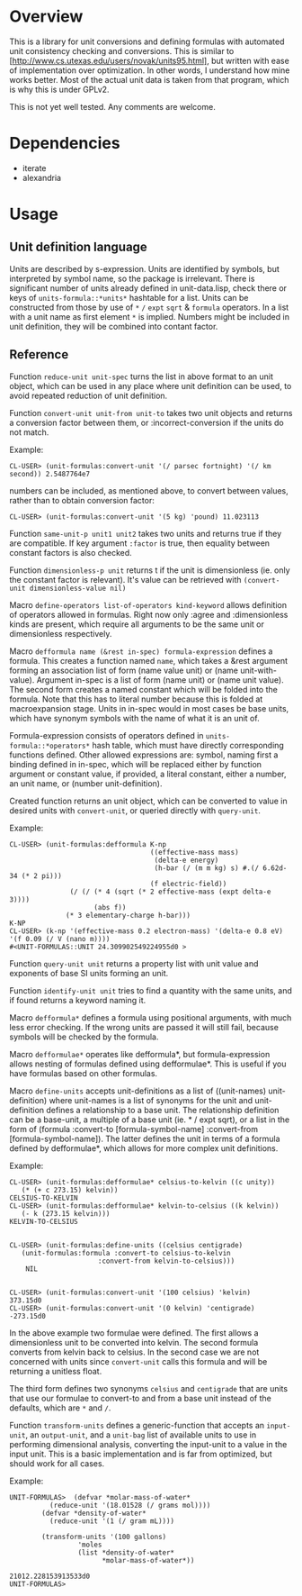 # Overview

This is a library for unit conversions and defining formulas with automated unit consistency
checking and conversions. This is similar to [http://www.cs.utexas.edu/users/novak/units95.html],
but written with ease of implementation over optimization. In other words, I understand how mine
works better. Most of the actual unit data is taken from that program, which is why this is under
GPLv2.

This is not yet well tested. Any comments are welcome.

# Dependencies

- iterate
- alexandria

# Usage
## Unit definition language

Units are described by s-expression. Units are identified by symbols, but interpreted by symbol
name, so the package is irrelevant. There is significant number of units already defined in
unit-data.lisp, check there or keys of `units-formula::*units*` hashtable for a list. Units can be
constructed from those by use of `*` `/` `expt` `sqrt` & `formula` operators. In a list with a unit
name as first element `*` is implied. Numbers might be included in unit definition, they will be
combined into contant factor.

## Reference

Function `reduce-unit unit-spec` turns the list in above format to an unit object, which can be used
in any place where unit definition can be used, to avoid repeated reduction of unit definition.

Function `convert-unit unit-from unit-to` takes two unit objects and returns a conversion factor
between them, or :incorrect-conversion if the units do not match.

Example:

`CL-USER> (unit-formulas:convert-unit '(/ parsec fortnight) '(/ km second))
2.5487764e7`

numbers can be included, as mentioned above, to convert between values, rather than to obtain
conversion factor:

`CL-USER> (unit-formulas:convert-unit '(5 kg) 'pound)
11.023113`

Function `same-unit-p unit1 unit2` takes two units and returns true if they are compatible. If key
argument `:factor` is true, then equality between constant factors is also checked.

Function `dimensionless-p unit` returns t if the unit is dimensionless (ie. only the constant factor
is relevant). It's value can be retrieved with `(convert-unit dimensionless-value nil)`

Macro `define-operators list-of-operators kind-keyword` allows definition of operators allowed in
formulas. Right now only :agree and :dimensionless kinds are present, which require all arguments to
be the same unit or dimensionless respectively.

Macro `defformula name (&rest in-spec) formula-expression` defines a formula. This creates a
function named `name`, which takes a &rest argument forming an association list of form (name value
unit) or (name unit-with-value). Argument in-spec is a list of form (name unit) or (name unit
value). The second form creates a named constant which will be folded into the formula. Note that
this has to literal number because this is folded at macroexpansion stage. Units in in-spec would in
most cases be base units, which have synonym symbols with the name of what it is an unit of.

Formula-expression consists of operators defined in `units-formula::*operators*` hash table, which
must have directly corresponding functions defined. Other allowed expressions are: symbol, naming
first a binding defined in in-spec, which will be replaced either by function argument or constant
value, if provided, a literal constant, either a number, an unit name, or (number unit-definition).

Created function returns an unit object, which can be converted to value in desired units with
`convert-unit`, or queried directly with `query-unit`.

Example:

    CL-USER> (unit-formulas:defformula K-np 
                                       ((effective-mass mass)
                                        (delta-e energy)
                                        (h-bar (/ (m m kg) s) #.(/ 6.62d-34 (* 2 pi)))
                                       (f electric-field))
                   (/ (/ (* 4 (sqrt (* 2 effective-mass (expt delta-e 3))))
                         (abs f))
    		      (* 3 elementary-charge h-bar)))
    K-NP
    CL-USER> (k-np '(effective-mass 0.2 electron-mass) '(delta-e 0.8 eV) '(f 0.09 (/ V (nano m))))
    #<UNIT-FORMULAS::UNIT 24.309902549224955d0 >

Function `query-unit unit` returns a property list with unit value and exponents of base SI units
forming an unit.

Function `identify-unit unit` tries to find a quantity with the same units, and if found returns a
keyword naming it.

Macro `defformula*` defines a formula using positional arguments, with much less error checking.  If
the wrong units are passed it will still fail, because symbols will be checked by the formula.

Macro `defformulae*` operates like defformula*, but formula-expression allows nesting of formulas
defined using defformulae*.  This is useful if you have formulas based on other formulas.

Macro `define-units` accepts unit-definitions as a list of ((unit-names) unit-definition) where
unit-names is a list of synonyms for the unit and unit-definition defines a relationship to a base unit.
The relationship definition can be a base-unit, a multiple of a base unit (ie. * / expt sqrt), or a
list in the form of (formula :convert-to [formula-symbol-name] :convert-from [formula-symbol-name]).
The latter defines the unit in terms of a formula defined by defformulae*, which allows for more
complex unit definitions.

Example:

	CL-USER> (unit-formulas:defformulae* celsius-to-kelvin ((c unity))
	   (* (+ c 273.15) kelvin))
	CELSIUS-TO-KELVIN
	CL-USER> (unit-formulas:defformulae* kelvin-to-celsius ((k kelvin))
	   (- k (273.15 kelvin)))
	KELVIN-TO-CELSIUS


	CL-USER> (unit-formulas:define-units ((celsius centigrade)
	   (unit-formulas:formula :convert-to celsius-to-kelvin
		                  :convert-from kelvin-to-celsius)))
        NIL


	CL-USER> (unit-formulas:convert-unit '(100 celsius) 'kelvin)
	373.15d0
	CL-USER> (unit-formulas:convert-unit '(0 kelvin) 'centigrade)
	-273.15d0

In the above example two formulae were defined.  The first allows a dimensionless unit to be
converted into kelvin.  The second formula converts from kelvin back to celsius.  In the second
case we are not concerned with units since `convert-unit` calls this formula and will be returning
a unitless float.

The third form defines two synonyms `celsius` and `centigrade` that are units that use our formulae
to convert-to and from a base unit instead of the defaults, which are `*` and `/`.

Function `transform-units` defines a generic-function that accepts an `input-unit`, an `output-unit`, and a `unit-bag` list of available units to use in performing dimensional analysis, converting the input-unit to a value in the input unit.  This is a basic implementation and is far from optimized, but should work for all cases.

Example:

	UNIT-FORMULAS> 	(defvar *molar-mass-of-water*
			  (reduce-unit '(18.01528 (/ grams mol))))
			(defvar *density-of-water*
  	  		  (reduce-unit '(1 (/ gram mL))))

			(transform-units '(100 gallons)
		   			 'moles
		   			 (list *density-of-water*
			 		       *molar-mass-of-water*))

	21012.228153913533d0
	UNIT-FORMULAS> 

